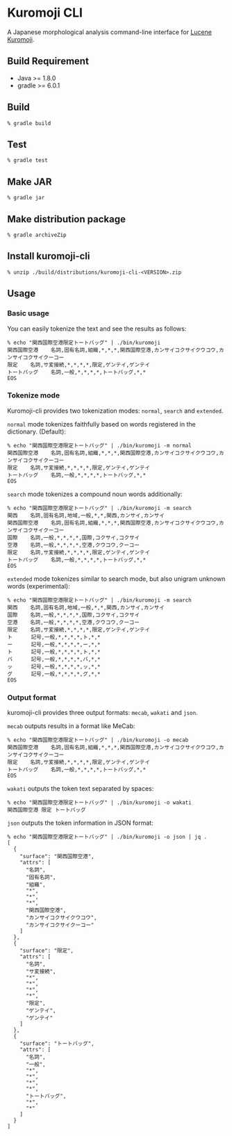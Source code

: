# Kuromoji CLI

A Japanese morphological analysis command-line interface for [Lucene Kuromoji](https://github.com/apache/lucene-solr/tree/master/lucene/analysis/kuromoji).


## Build Requirement

- Java >= 1.8.0
- gradle >= 6.0.1

## Build

```
% gradle build
```

## Test

```
% gradle test
```

## Make JAR

```
% gradle jar
```

## Make distribution package

```$xslt
% gradle archiveZip
```

## Install kuromoji-cli

```
% unzip ./build/distributions/kuromoji-cli-<VERSION>.zip
```

## Usage

### Basic usage

You can easily tokenize the text and see the results as follows:

```
% echo "関西国際空港限定トートバッグ" | ./bin/kuromoji
関西国際空港    名詞,固有名詞,組織,*,*,*,関西国際空港,カンサイコクサイクウコウ,カンサイコクサイクーコー
限定    名詞,サ変接続,*,*,*,*,限定,ゲンテイ,ゲンテイ
トートバッグ    名詞,一般,*,*,*,*,トートバッグ,*,*
EOS
```

### Tokenize mode

Kuromoji-cli provides two tokenization modes: `normal`, `search` and `extended`.

`normal` mode tokenizes faithfully based on words registered in the dictionary. (Default):

```
% echo "関西国際空港限定トートバッグ" | ./bin/kuromoji -m normal
関西国際空港    名詞,固有名詞,組織,*,*,*,関西国際空港,カンサイコクサイクウコウ,カンサイコクサイクーコー
限定    名詞,サ変接続,*,*,*,*,限定,ゲンテイ,ゲンテイ
トートバッグ    名詞,一般,*,*,*,*,トートバッグ,*,*
EOS
```

`search` mode tokenizes a compound noun words additionally:

```
% echo "関西国際空港限定トートバッグ" | ./bin/kuromoji -m search
関西    名詞,固有名詞,地域,一般,*,*,関西,カンサイ,カンサイ
関西国際空港    名詞,固有名詞,組織,*,*,*,関西国際空港,カンサイコクサイクウコウ,カンサイコクサイクーコー
国際    名詞,一般,*,*,*,*,国際,コクサイ,コクサイ
空港    名詞,一般,*,*,*,*,空港,クウコウ,クーコー
限定    名詞,サ変接続,*,*,*,*,限定,ゲンテイ,ゲンテイ
トートバッグ    名詞,一般,*,*,*,*,トートバッグ,*,*
EOS
```

`extended` mode tokenizes similar to search mode, but also unigram unknown words (experimental):

```
% echo "関西国際空港限定トートバッグ" | ./bin/kuromoji -m search
関西    名詞,固有名詞,地域,一般,*,*,関西,カンサイ,カンサイ
国際    名詞,一般,*,*,*,*,国際,コクサイ,コクサイ
空港    名詞,一般,*,*,*,*,空港,クウコウ,クーコー
限定    名詞,サ変接続,*,*,*,*,限定,ゲンテイ,ゲンテイ
ト      記号,一般,*,*,*,*,ト,*,*
ー      記号,一般,*,*,*,*,ー,*,*
ト      記号,一般,*,*,*,*,ト,*,*
バ      記号,一般,*,*,*,*,バ,*,*
ッ      記号,一般,*,*,*,*,ッ,*,*
グ      記号,一般,*,*,*,*,グ,*,*
EOS
```

### Output format

kuromoji-cli provides three output formats: `mecab`, `wakati` and `json`.

`mecab` outputs results in a format like MeCab:

```
% echo "関西国際空港限定トートバッグ" | ./bin/kuromoji -o mecab
関西国際空港    名詞,固有名詞,組織,*,*,*,関西国際空港,カンサイコクサイクウコウ,カンサイコクサイクーコー
限定    名詞,サ変接続,*,*,*,*,限定,ゲンテイ,ゲンテイ
トートバッグ    名詞,一般,*,*,*,*,トートバッグ,*,*
EOS
```

`wakati` outputs the token text separated by spaces:

```
% echo "関西国際空港限定トートバッグ" | ./bin/kuromoji -o wakati
関西国際空港 限定 トートバッグ
```

`json` outputs the token information in JSON format:

```
% echo "関西国際空港限定トートバッグ" | ./bin/kuromoji -o json | jq .
[
  {
    "surface": "関西国際空港",
    "attrs": [
      "名詞",
      "固有名詞",
      "組織",
      "*",
      "*",
      "*",
      "関西国際空港",
      "カンサイコクサイクウコウ",
      "カンサイコクサイクーコー"
    ]
  },
  {
    "surface": "限定",
    "attrs": [
      "名詞",
      "サ変接続",
      "*",
      "*",
      "*",
      "*",
      "限定",
      "ゲンテイ",
      "ゲンテイ"
    ]
  },
  {
    "surface": "トートバッグ",
    "attrs": [
      "名詞",
      "一般",
      "*",
      "*",
      "*",
      "*",
      "トートバッグ",
      "*",
      "*"
    ]
  }
]
```
